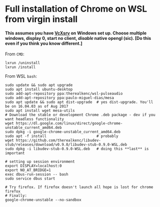 # Full installation of Chrome on WSL from virgin install 
#### This assumes you have [VcXsrv](https://sourceforge.net/projects/vcxsrv/) on Windows set up. Choose multiple windows, display 0, start no client, _disable_ native opengl (sic). [Do this even if you think you know different.]

From `CMD`:
```
lxrun /uninstall
lxrun /install
```

From WSL `bash`:
```
sudo update && sudo apt upgrade
sudo apt install ubuntu-desktop
sudo add-apt-repository ppa:therealkenc/wsl-pulseaudio
sudo add-apt-repository ppa:paulo-miguel-dias/mesa
sudo apt update && sudo apt dist-upgrade  # yes dist-upgrade. You'll be on 16.04.03 as of Aug 2017
sudo apt install wget mesa-utils
# Download the stable or development Chrome .deb package - dev if you want headless functionality
wget https://dl.google.com/linux/direct/google-chrome-unstable_current_amd64.deb
sudo dpkg -i google-chrome-unstable_current_amd64.deb
sudo apt -f install                       # probably
wget https://github.com/therealkenc/libudev-stub/releases/download/v0.9.0/libudev-stub-0.9.0-WSL.deb
sudo dpkg -i libudev-stub-0.9.0-WSL.deb   # doing this **last** is important

# setting up session environment
export DISPLAY=localhost:0
export NO_AT_BRIDGE=1
exec dbus-run-session -- bash
sudo service dbus start

# Try firefox. If firefox doesn't launch all hope is lost for chrome
firefox
# Finally:
google-chrome-unstable --no-sandbox
```
